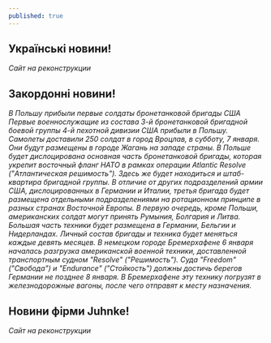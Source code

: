 ```yaml
---
published: true
---
```

## Українські новини!

 _Сайт на реконструкции_
 
## Закордонні новини!

 _В Польшу прибыли первые солдаты бронетанковой бригады США
 Первые военнослужащие из состава 3-й бронетанковой бригадной боевой группы 4-й пехотной дивизии США прибыли в Польшу. Самолеты доставили 250 солдат в город Вроцлав, в субботу, 7 января. Они будут размещены в городе Жагань на западе страны. В Польше будет дислоцирована основная часть бронетанковой бригады, которая укрепит восточный фланг НАТО в рамках операции Atlantic Resolve ("Атлантическая решимость"). Здесь же будет находиться и штаб-квартира бригадной группы.
 В отличие от других подразделений армии США, дислоцированных в Германии и Италии, третья бригада будет размещена отдельными подразделениями на ротационном принципе в разных странах Восточной Европы. В первую очередь, кроме Польши, американских солдат могут принять Румыния, Болгария и Литва. Большая часть техники будет размещена в Германии, Бельгии и Нидерландах. Личный состав бригады и техника будет меняться каждые девять месяцев.
 В немецком городе Бремерхафене 6 января началась разгрузка американской военной техники, доставленной транспортным судном "Resolve" ("Решимость"). Суда "Freedom" ("Свобода") и "Endurance" ("Стойкость") должны достичь берегов Германии не позднее 8 января. В Бремерхафене эту технику погрузят в железнодорожные вагоны, после чего отправят к месту назначения._

## Новини фірми Juhnke!

_Сайт на реконструкции_
